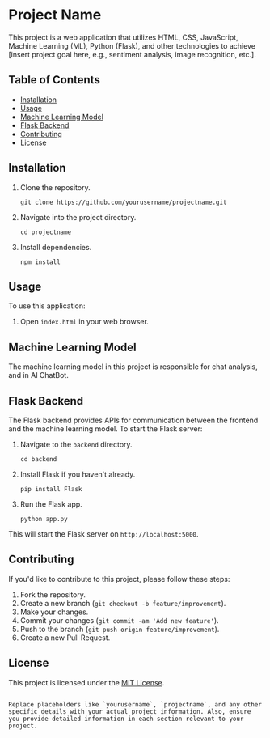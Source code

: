 # Project Name

This project is a web application that utilizes HTML, CSS, JavaScript, Machine Learning (ML), Python (Flask), and other technologies to achieve [insert project goal here, e.g., sentiment analysis, image recognition, etc.].

## Table of Contents

- [Installation](#installation)
- [Usage](#usage)
- [Machine Learning Model](#machine-learning-model)
- [Flask Backend](#flask-backend)
- [Contributing](#contributing)
- [License](#license)

## Installation

1. Clone the repository.
   ```
   git clone https://github.com/yourusername/projectname.git
   ```
2. Navigate into the project directory.
   ```
   cd projectname
   ```
3. Install dependencies.
   ```
   npm install
   ```

## Usage

To use this application:

1. Open `index.html` in your web browser.

## Machine Learning Model

The machine learning model in this project is responsible for chat analysis, and in AI ChatBot. 

## Flask Backend

The Flask backend provides APIs for communication between the frontend and the machine learning model. To start the Flask server:

1. Navigate to the `backend` directory.
   ```
   cd backend
   ```
2. Install Flask if you haven't already.
   ```
   pip install Flask
   ```
3. Run the Flask app.
   ```
   python app.py
   ```

This will start the Flask server on `http://localhost:5000`.

## Contributing

If you'd like to contribute to this project, please follow these steps:

1. Fork the repository.
2. Create a new branch (`git checkout -b feature/improvement`).
3. Make your changes.
4. Commit your changes (`git commit -am 'Add new feature'`).
5. Push to the branch (`git push origin feature/improvement`).
6. Create a new Pull Request.

## License

This project is licensed under the [MIT License](LICENSE).
```

Replace placeholders like `yourusername`, `projectname`, and any other specific details with your actual project information. Also, ensure you provide detailed information in each section relevant to your project.
